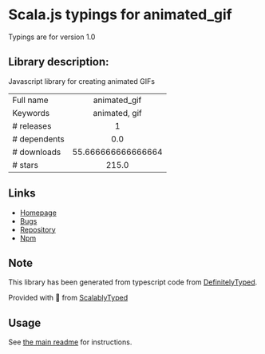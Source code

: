 
# Scala.js typings for animated_gif

Typings are for version 1.0

## Library description:
Javascript library for creating animated GIFs

|                    |                 |
| ------------------ | :-------------: |
| Full name          | animated_gif |
| Keywords           | animated, gif |
| # releases         | 1 |
| # dependents       | 0.0 |
| # downloads        | 55.666666666666664 |
| # stars            | 215.0 |

## Links
- [Homepage](https://github.com/sole/Animated_GIF)
- [Bugs](https://github.com/sole/Animated_GIF/issues)
- [Repository](https://github.com/sole/Animated_GIF)
- [Npm](https://www.npmjs.com/package/animated_gif)
    


## Note
This library has been generated from typescript code from [DefinitelyTyped](https://definitelytyped.org).

Provided with :purple_heart: from [ScalablyTyped](https://github.com/oyvindberg/ScalablyTyped)

## Usage
See [the main readme](../../readme.md) for instructions.


